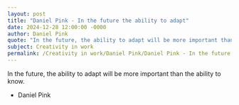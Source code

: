```yaml
---
layout: post
title: "Daniel Pink - In the future the ability to adapt"
date: 2024-12-28 12:00:00 -0000
author: Daniel Pink
quote: "In the future, the ability to adapt will be more important than the ability to know."
subject: Creativity in work
permalink: /Creativity in work/Daniel Pink/Daniel Pink - In the future the ability to adapt
---
```


In the future, the ability to adapt will be more important than the ability to know.

- Daniel Pink
